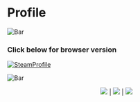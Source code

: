 # Profile

![`Bar`](https://cdn.discordapp.com/attachments/584355797366997002/889006586406772746/4M7IWwP.png)

### Click below for browser version

[![`SteamProfile`](https://user-images.githubusercontent.com/64295233/133945787-4402f6ef-ec05-406f-92d7-8511a60289d7.png)](https://steamcommunity.com/id/dxrpy/)

![`Bar`](https://cdn.discordapp.com/attachments/584355797366997002/889006586406772746/4M7IWwP.png)


<p align="center">
  <a href="https://steamcommunity.com/id/dxrpy/games/?tab=all"><img src="https://user-images.githubusercontent.com/64295233/133946103-2529b434-e3aa-49e7-94bd-7901446328a1.png"/></a> |
  <a href="https://steamcommunity.com/id/dxrpy/inventory/"><img src="https://user-images.githubusercontent.com/64295233/133946106-42fb8d86-cac2-4cea-b0f8-a8365e91110b.png"/></a> |
  <a href="https://steamcommunity.com/tradeoffer/new/?partner=1021365250&token=u7JlESO6"><img src="https://user-images.githubusercontent.com/64295233/133946107-79ba7158-e795-4661-b968-47b858d1a1b5.png"/></a>
</p>
